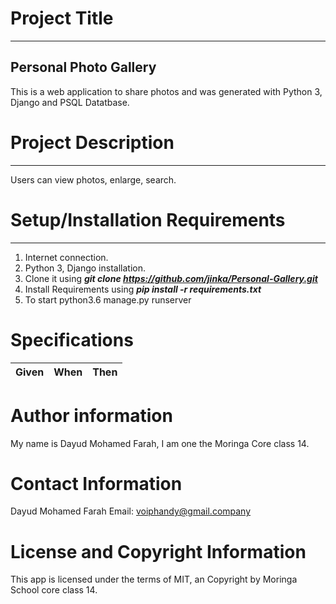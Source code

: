 # Project Title
*****************
## Personal Photo Gallery
This is a web application to share photos and was generated with Python 3, Django and PSQL Datatbase.

# Project Description
*******************
Users can view photos, enlarge, search.

# Setup/Installation Requirements
*********************************
1. Internet connection.
2. Python 3, Django installation.
3. Clone it using ***git clone https://github.com/jinka/Personal-Gallery.git***
4. Install Requirements using ***pip install -r requirements.txt***
5. To start python3.6 manage.py runserver


# Specifications
|Given|When|Then|
|-----|----|----|


# Author information
My name is Dayud Mohamed Farah, I am one the Moringa Core class 14.

# Contact Information
Dayud Mohamed Farah  Email: voiphandy@gmail.company

# License and Copyright Information

This app is licensed under the terms of MIT, an Copyright by Moringa School core class 14.
